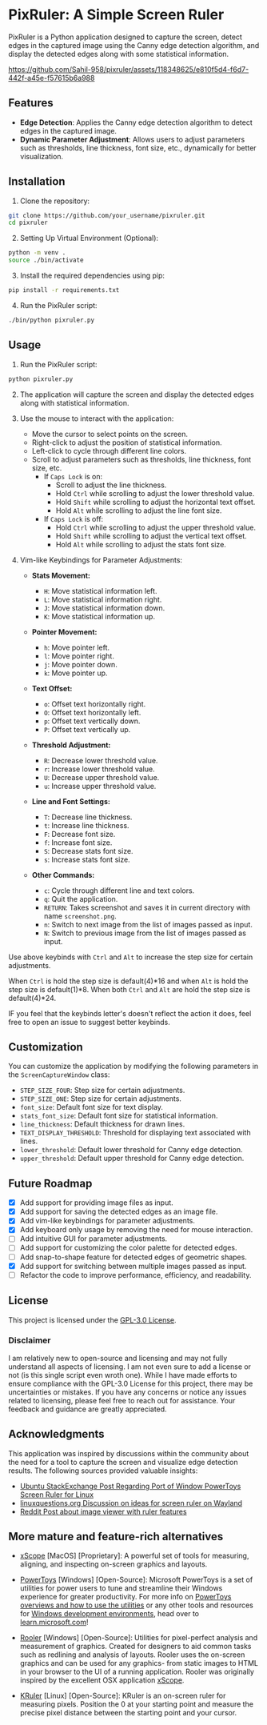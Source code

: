 # PixRuler: A Simple Screen Ruler 

PixRuler is a Python application designed to capture the screen, detect edges in the captured image using the Canny edge detection algorithm, and display the detected edges along with some statistical information.



https://github.com/Sahil-958/pixruler/assets/118348625/e810f5d4-f6d7-442f-a45e-f57615b6a988



## Features

- **Edge Detection**: Applies the Canny edge detection algorithm to detect edges in the captured image.
- **Dynamic Parameter Adjustment**: Allows users to adjust parameters such as thresholds, line thickness, font size, etc., dynamically for better visualization.

## Installation

1. Clone the repository:

```bash
git clone https://github.com/your_username/pixruler.git
cd pixruler
```

2. Setting Up Virtual Environment (Optional):

```bash
python -m venv .
source ./bin/activate
```

3. Install the required dependencies using pip:

```bash
pip install -r requirements.txt
```

4. Run the PixRuler script:

```bash
./bin/python pixruler.py
```

## Usage

1. Run the PixRuler script:

```bash
python pixruler.py
```

2. The application will capture the screen and display the detected edges along with statistical information.

3. Use the mouse to interact with the application:
   - Move the cursor to select points on the screen.
   - Right-click to adjust the position of statistical information.
   - Left-click to cycle through different line colors.
   - Scroll to adjust parameters such as thresholds, line thickness, font size, etc.
      - If `Caps Lock` is on:
          - Scroll to adjust the line thickness.
          - Hold `Ctrl` while scrolling to adjust the lower threshold value. 
          - Hold `Shift` while scrolling to adjust the horizontal text offset.
          - Hold `Alt` while scrolling to adjust the line font size.
      - If `Caps Lock` is off:
          - Hold `Ctrl` while scrolling to adjust the upper threshold value. 
          - Hold `Shift` while scrolling to adjust the vertical text offset.
          - Hold `Alt` while scrolling to adjust the stats font size.


4. Vim-like Keybindings for Parameter Adjustments:

    - **Stats Movement:**
      - `H`: Move statistical information left.
      - `L`: Move statistical information right.
      - `J`: Move statistical information down.
      - `K`: Move statistical information up.

    - **Pointer Movement:**
      - `h`: Move pointer left.
      - `l`: Move pointer right.
      - `j`: Move pointer down.
      - `k`: Move pointer up.

    - **Text Offset:**
      - `o`: Offset text horizontally right.
      - `O`: Offset text horizontally left.
      - `p`: Offset text vertically down.
      - `P`: Offset text vertically up.

    - **Threshold Adjustment:**
      - `R`: Decrease lower threshold value.
      - `r`: Increase lower threshold value.
      - `U`: Decrease upper threshold value.
      - `u`: Increase upper threshold value.

    - **Line and Font Settings:**
      - `T`: Decrease line thickness.
      - `t`: Increase line thickness.
      - `F`: Decrease font size.
      - `f`: Increase font size.
      - `S`: Decrease stats font size.
      - `s`: Increase stats font size.

    - **Other Commands:**
      - `c`: Cycle through different line and text colors.
      - `q`: Quit the application.
      - `RETURN`: Takes screenshot and saves it in current directory with name `screenshot.png`.
      - `n`: Switch to next image from the list of images passed as input.
      - `N`: Switch to previous image from the list of images passed as input.

Use above keybinds with `Ctrl` and `Alt` to increase the step size for certain adjustments.

When `Ctrl` is hold the step size is default(4)*16 and when `Alt` is hold the step size is default(1)*8. When both `Ctrl` and `Alt` are hold the step size is default(4)*24.

IF you feel that the keybinds letter's doesn't reflect the action it does, feel free to open an issue to suggest better keybinds.

## Customization

You can customize the application by modifying the following parameters in the `ScreenCaptureWindow` class:

- `STEP_SIZE_FOUR`: Step size for certain adjustments.
- `STEP_SIZE_ONE`: Step size for certain adjustments.
- `font_size`: Default font size for text display.
- `stats_font_size`: Default font size for statistical information.
- `line_thickness`: Default thickness for drawn lines.
- `TEXT_DISPLAY_THRESHOLD`: Threshold for displaying text associated with lines.
- `lower_threshold`: Default lower threshold for Canny edge detection.
- `upper_threshold`: Default upper threshold for Canny edge detection.

## Future Roadmap

- [x] Add support for providing image files as input.
- [x] Add support for saving the detected edges as an image file.
- [x] Add vim-like keybindings for parameter adjustments.
- [x] Add keyboard only usage by removing the need for mouse interaction.
- [ ] Add intuitive GUI for parameter adjustments.
- [ ] Add support for customizing the color palette for detected edges.
- [ ] Add snap-to-shape feature for detected edges of geometric shapes.
- [x] Add support for switching between multiple images passed as input.
- [ ] Refactor the code to improve performance, efficiency, and readability.

## License

This project is licensed under the [GPL-3.0 License](https://www.gnu.org/licenses/gpl-3.0.html).

### Disclaimer

I am relatively new to open-source and licensing and may not fully understand all aspects of licensing. I am not even sure to add a license or not (is this single script even wroth one). While I have made efforts to ensure compliance with the GPL-3.0 License for this project, there may be uncertainties or mistakes. If you have any concerns or notice any issues related to licensing, please feel free to reach out for assistance. Your feedback and guidance are greatly appreciated.

## Acknowledgments

This application was inspired by discussions within the community about the need for a tool to capture the screen and visualize edge detection results. The following sources provided valuable insights:

- [Ubuntu StackExchange Post Regarding Port of Window PowerToys Screen Ruler for Linux](https://askubuntu.com/questions/1435406/intelligent-screen-ruler-for-linux-with-image-edge-detection-alternatiave-for-m)  
- [linuxquestions.org Discussion on ideas for screen ruler on Wayland](https://www.linuxquestions.org/questions/programming-9/ideas-for-screen-ruler-on-wayland-4175704648) 
- [Reddit Post about image viewer with ruler features](https://www.reddit.com/r/software/comments/63ledv/image_viewer_with_ruler_features/) 

## More mature and feature-rich alternatives 

- [xScope](https://xscopeapp.com/) [MacOS] [Proprietary]: A powerful set of tools for measuring, aligning, and inspecting on-screen graphics and layouts.

- [PowerToys](https://github.com/microsoft/PowerToys) [Windows] [Open-Source]: Microsoft PowerToys is a set of utilities for power users to tune and streamline their Windows experience for greater productivity. For more info on [PowerToys overviews and how to use the utilities](https://aka.ms/powertyos-docs) or any other tools and resources for [Windows development environments](https://learn.microsoft.com/windows/dev-environment/overview), head over to [learn.microsoft.com](https://aka.ms/powertoys-docs)!

- [Rooler](https://github.com/peteblois/rooler) [Windows] [Open-Source]: Utilities for pixel-perfect analysis and measurement of graphics. Created for designers to aid common tasks such as redlining and analysis of layouts. Rooler uses the on-screen graphics and can be used for any graphics- from static images to HTML in your browser to the UI of a running application. Rooler was originally inspired by the excellent OSX application [xScope](http://xscopeapp.com/).
    
- [KRuler](https://apps.kde.org/kruler) [Linux] [Open-Source]: KRuler is an on-screen ruler for measuring pixels. Position the 0 at your starting point and measure the precise pixel distance between the starting point and your cursor.
